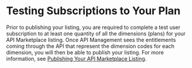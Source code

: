 ﻿---
sidebar_position: 6
---

# Testing Subscriptions to Your Plan

<head>
  <meta name="guidename" content="API Management"/>
  <meta name="context" content="GUID-ea4a565f-8b7e-4f22-ae25-d48c01f82e80"/>
</head>

Prior to publishing your listing, you are required to complete a test user subscription to at least one quantity of all the dimensions (plans) for your API Marketplace listing. Once API Management sees the entitlements coming through the API that represent the dimension codes for each dimension, you will then be able to publish your listing. For more information, see [Publishing Your API Marketplace Listing](Publishing_your_api_marketplace_listing.md). 
